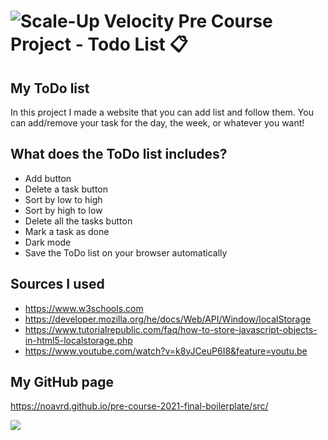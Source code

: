 # ![Scale-Up Velocity](./readme-files/logo-main.png) Pre Course Project - Todo List 📋

## My ToDo list

In this project I made a website that you can add list and follow them.
You can add/remove your task for the day, the week, or whatever you want!

## What does the ToDo list includes?
- Add button
- Delete a task button
- Sort by low to high
- Sort by high to low
- Delete all the tasks button
- Mark a task as done
- Dark mode
- Save the ToDo list on your browser automatically


## Sources I used
- https://www.w3schools.com
- https://developer.mozilla.org/he/docs/Web/API/Window/localStorage
- https://www.tutorialrepublic.com/faq/how-to-store-javascript-objects-in-html5-localstorage.php
- https://www.youtube.com/watch?v=k8yJCeuP6I8&feature=youtu.be

## My GitHub page
https://noavrd.github.io/pre-course-2021-final-boilerplate/src/


![](./gifhy.gif)